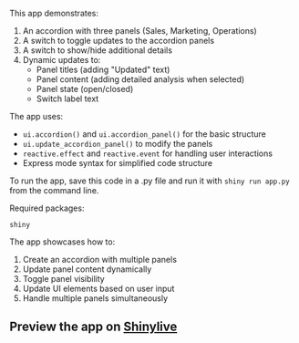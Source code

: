 This app demonstrates:

1. An accordion with three panels (Sales, Marketing, Operations)
2. A switch to toggle updates to the accordion panels
3. A switch to show/hide additional details
4. Dynamic updates to:
   - Panel titles (adding "Updated" text)
   - Panel content (adding detailed analysis when selected)
   - Panel state (open/closed)
   - Switch label text

The app uses:
- `ui.accordion()` and `ui.accordion_panel()` for the basic structure
- `ui.update_accordion_panel()` to modify the panels
- `reactive.effect` and `reactive.event` for handling user interactions
- Express mode syntax for simplified code structure

To run the app, save this code in a .py file and run it with `shiny run app.py` from the command line.

Required packages:
```
shiny
```

The app showcases how to:
1. Create an accordion with multiple panels
2. Update panel content dynamically
3. Toggle panel visibility
4. Update UI elements based on user input
5. Handle multiple panels simultaneously
## Preview the app on [Shinylive](https://shinylive.io/py/app/#h=0&code=NobwRAdghgtgpmAXAAjFADugdOgnmAGlQGMB7CAFzkqVQDMAnUmZAZwAsBLCXZTmdKQYVkDOFGIVOANzgAdCI2ZsuPLHAAe6Ma1Z8BQkd3QBXCkROciYiABM4DBQoDEyAMpwR6KAHM4yUnQpclYFSxxfOAB9QIpWAAopCgAbOABeOTAAQWIyBltOcmQAVXRbKCpkABE4GFJMojpOZOSoACNUtIAVBhM4AEonCFcs21s2Zn8ySiZk0IgAd04KdmRw1txSMyjWTns2qAZ4-sQFZHPkJZW1zixd-cPj04gL15usY23WK+J2eMyTGUKtFvBA4MkGshMqVypV4lA7AF0NR+u44JJChBQmBBi83udwp8KDsfn9MhxSAsovYKFBmtiiJk3OxKcgAKIaCgMKDVTx0uaZXEuZAAYTEwOQEjyBSKV1WMBMySk6FSyFB4PmcveUqEMog8T2GTQuUhCqVnBV6R6fROZwudCEbHRwRe3GQwCZUFSDKhYAAsocANaebg+SGZADyyO5LuxAF1nvjzlrwjr8piourkvE6JkQKxnZiAL7IABKcEEwkh0i9fTSubABeIUXzhfIRcFiaTrwbACEoLtiMhWxj28h4FzOMQ9AjxgBpAAKAElsUNXDCJWm9WqERrkAcC+MiiYCww+BBTBQFAABcUY2TqOh0Z03u9SB9wWSUA0XsxYQGwiCu7JLi9h0MgURPHa5wUJyyBpL6yDxBuVC2IMYB8OBRL-kCVCZsBxzIBq-iZKReLnBSCzwfupCkNm2EAcC+Fgtm-S4q80HIOuuH+OIvxOqOLxamCVHTFQlCSoiSSpJxDpnk2Lrnu6nreuG-pBiGEBhoQvpRg4FSYvGXb4jS-J6AhpFgJxrycFhv4UHcLJUqZ9JQeR3bIC5czUQ2chOAoNS0s0cDjCOLollk0DJLguysKcTgYQA1FCfnuR53YNgAtMgACa4gMJlFCkJlgHDgpxZqg4ckwAixDyAlyDJX51npfiWXIAAiiYhxUAVpCyAVACO3XCA4yA+EwCwrKlmSNSlLWtT2mTZeWPiYl6+7ioGtiUhAZGLQtyBidQIgIX2A5TmVbYQCWE4MFOM6IouK4gF5rAdlZaUXId4SMXhW4Zlm-xffimRSg0h1LY26ItuV7YQyDbzHZQBCQxc0npA2YUVeWlYUCAsEUB9qOI68lFpJR5yuHpLwA0UWbIEVTr+H9IVHeQ4lxId7Hfe5YKcjsTlRIT1GZMQySkAWs22SorLEb6gTUPtFy-TxJLLL8wPdgCatZuGiOtG04L1tCPFIbOw788SlHC5yRaoh4gmru5-RgEWRDgNA8C0GAYjDZwYjwJQrBYITOlgMjFA+woNUUCqpApJwbQKBAJgCLgCiguU8xo+cbtxkAA)
